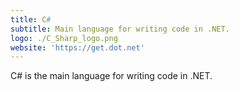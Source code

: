 ```yaml
---
title: C#
subtitle: Main language for writing code in .NET.
logo: ./C_Sharp_logo.png
website: 'https://get.dot.net'
---
```


C# is the main language for writing code in .NET.
